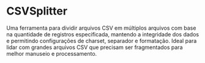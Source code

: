 # CSVSplitter
Uma ferramenta para dividir arquivos CSV em múltiplos arquivos com base na quantidade de registros especificada, mantendo a integridade dos dados e permitindo configurações de charset, separador e formatação. Ideal para lidar com grandes arquivos CSV que precisam ser fragmentados para melhor manuseio e processamento.
